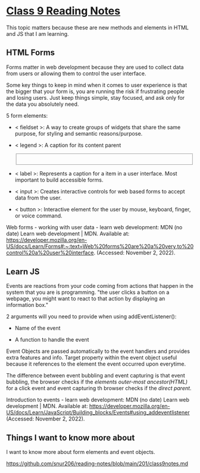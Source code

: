 # [Class 9 Reading Notes](https://github.com/snur206/reading-notes/blob/main/201/class9notes.md)

This topic matters because these are new methods and elements in HTML and JS that I am learning.

## HTML Forms

Forms matter in web development because they are used to collect data from users or allowing them to control the user interface. 

Some key things to keep in mind when it comes to user experience is that the bigger that your form is, you are running the risk if frustrating people and losing users. Just keep things simple, stay focused, and ask only for the data you absolutely need.

5 form elements:

-  < fieldset >: A way to create groups of widgets that share the same purpose, for styling and semantic reasons/purpose.

- < legend >: A caption for its content parent <fieldset>

- < label >: Represents a caption for a item in a user interface. Most important to build accessible forms.

- < input >: Creates interactive controls for web based forms to accept data from the user.

- < button >: Interactive element for the user by mouse, keyboard, finger, or voice command. 

Web forms - working with user data - learn web development: MDN (no date) Learn web development | MDN. Available at: https://developer.mozilla.org/en-US/docs/Learn/Forms#:~:text=Web%20forms%20are%20a%20very,to%20control%20a%20user%20interface. (Accessed: November 2, 2022). 

## Learn JS

Events are reactions from your code coming from actions that happen in the system that you are is programming. "the user clicks a button on a webpage, you might want to react to that action by displaying an information box."


2 arguments will you need to provide when using addEventListener():
  
- Name of the event

- A function to handle the event
  
Event Objects are passed automatically to the event handlers and provides extra features and info. Target property within the event object useful because it references to the element the event occurred upon everytime.
  
The difference between event bubbling and event capturing is that event bubbling, the browser checks if the *elements outer-most ancestor(HTML)* for a click event and event capturing th browser checks if the *direct parent*.
  
Introduction to events - learn web development: MDN (no date) Learn web development | MDN. Available at: https://developer.mozilla.org/en-US/docs/Learn/JavaScript/Building_blocks/Events#using_addeventlistener (Accessed: November 2, 2022).   
  
## Things I want to know more about

I want to know more about form elements and event objects.

https://github.com/snur206/reading-notes/blob/main/201/class9notes.md
